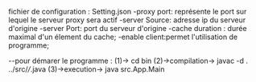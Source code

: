 <!-- Serveur Proxy Cache  -->
fichier de configuration : Setting.json
    -proxy port: représente le port sur lequel le serveur proxy sera actif
    -server Source: adresse ip du serveur d'origine
    -server Port: port du serveur d'origine
    -cache duration : durée maximal d'un élement du cache;
    -enable client:permet l'utilisation de programme; 


--pour démarer le programme :
    (1)-> cd bin
    (2)->compilation-> javac -d . ../src/*/*.java
    (3)->execution-> java src.App.Main
